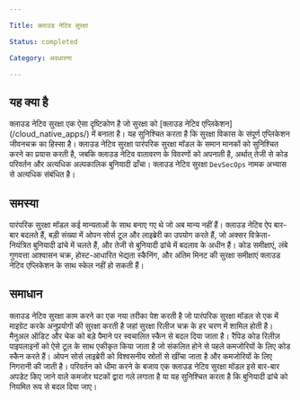 ```yaml
--- 

Title: क्लाउड नेटिव सुरक्षा 

Status: completed 

Category: अवधारणा 

--- 
```


 

## यह क्या है 

क्लाउड नेटिव सुरक्षा एक ऐसा दृष्टिकोण है जो सुरक्षा को [क्लाउड नेटिव एप्लिकेशन] (/cloud_native_apps/) में बनाता है। यह सुनिश्चित करता है कि सुरक्षा विकास के संपूर्ण एप्लिकेशन जीवनचक्र का हिस्सा है। क्लाउड नेटिव सुरक्षा पारंपरिक सुरक्षा मॉडल के समान मानकों को सुनिश्चित करने का प्रयास करती है, जबकि क्लाउड नेटिव वातावरण के विवरणों को अपनाती है, अर्थात् तेजी से कोड परिवर्तन और अत्यधिक अल्पकालिक बुनियादी ढाँचा। क्लाउड नेटिव सुरक्षा `DevSecOps` नामक अभ्यास से अत्यधिक संबंधित है। 

 

## समस्या 

पारंपरिक सुरक्षा मॉडल कई मान्यताओं के साथ बनाए गए थे जो अब मान्य नहीं हैं। क्लाउड नेटिव ऐप बार-बार बदलते हैं, बड़ी संख्या में ओपन सोर्स टूल और लाइब्रेरी का उपयोग करते हैं, जो अक्सर विक्रेता-नियंत्रित बुनियादी ढांचे में चलते हैं, और तेजी से बुनियादी ढांचे में बदलाव के अधीन हैं। कोड समीक्षाएं, लंबे गुणवत्ता आश्वासन चक्र, होस्ट-आधारित भेद्यता स्कैनिंग, और अंतिम मिनट की सुरक्षा समीक्षाएं क्लाउड नेटिव एप्लिकेशन के साथ स्केल नहीं हो सकती हैं। 

 

## समाधान 

क्लाउड नेटिव सुरक्षा काम करने का एक नया तरीका पेश करती है जो पारंपरिक सुरक्षा मॉडल से एक में माइग्रेट करके अनुप्रयोगों की सुरक्षा करती है जहां सुरक्षा रिलीज चक्र के हर चरण में शामिल होती है। मैनुअल ऑडिट और चेक को बड़े पैमाने पर स्वचालित स्कैन से बदल दिया जाता है। रैपिड कोड रिलीज़ पाइपलाइनों को ऐसे टूल के साथ एकीकृत किया जाता है जो संकलित होने से पहले कमजोरियों के लिए कोड स्कैन करते हैं। ओपन सोर्स लाइब्रेरी को विश्वसनीय स्रोतों से खींचा जाता है और कमजोरियों के लिए निगरानी की जाती है। परिवर्तन को धीमा करने के बजाय एक क्लाउड नेटिव सुरक्षा मॉडल इसे बार-बार अपडेट किए जाने वाले कमजोर घटकों द्वारा गले लगाता है या यह सुनिश्चित करता है कि बुनियादी ढांचे को नियमित रूप से बदल दिया जाए। 